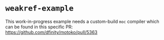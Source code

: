 # `weakref-example`

This work-in-progress example needs a custom-build `moc` compiler which can be found in this specific PR: https://github.com/dfinity/motoko/pull/5363

